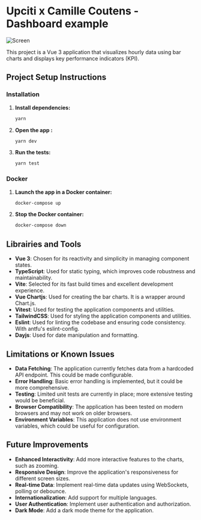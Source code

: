 # Upciti x Camille Coutens - Dashboard example

![Screen](https://res.cloudinary.com/augalo/image/upload/v1742758161/work/desktop_klvnyt.png)

This project is a Vue 3 application that visualizes hourly data using bar charts and displays key performance indicators (KPI).

## Project Setup Instructions

### Installation

1. **Install dependencies:**

   ```bash
   yarn
    ```

2. **Open the app :**

   ```bash
   yarn dev
   ```

3. **Run the tests:**

   ```bash
   yarn test
   ```

### Docker

1. **Launch the app in a Docker container:**

   ```bash
   docker-compose up
   ```

2. **Stop the Docker container:**

   ```bash
   docker-compose down
   ```

## Librairies and Tools

- **Vue 3**: Chosen for its reactivity and simplicity in managing component states.
- **TypeScript**: Used for static typing, which improves code robustness and maintainability.
- **Vite**: Selected for its fast build times and excellent development experience.
- **Vue Chartjs**: Used for creating the bar charts. It is a wrapper around Chart.js.
- **Vitest**: Used for testing the application components and utilities.
- **TailwindCSS**: Used for styling the application components and utilities.
- **Eslint**: Used for linting the codebase and ensuring code consistency. With antfu's eslint-config.
- **Dayjs**: Used for date manipulation and formatting.

## Limitations or Known Issues
- **Data Fetching**: The application currently fetches data from a hardcoded API endpoint. This could be made configurable.
- **Error Handling**: Basic error handling is implemented, but it could be more comprehensive.
- **Testing**: Limited unit tests are currently in place; more extensive testing would be beneficial.
- **Browser Compatibility**: The application has been tested on modern browsers and may not work on older browsers.
- **Environment Variables**: This application does not use environment variables, which could be useful for configuration.

## Future Improvements
- **Enhanced Interactivity**: Add more interactive features to the charts, such as zooming.
- **Responsive Design**: Improve the application's responsiveness for different screen sizes.
- **Real-time Data**: Implement real-time data updates using WebSockets, polling or debounce.
- **Internationalization**: Add support for multiple languages.
- **User Authentication**: Implement user authentication and authorization.
- **Dark Mode**: Add a dark mode theme for the application.
